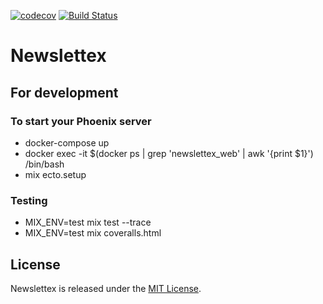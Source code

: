[![codecov](https://codecov.io/gh/silva96/newslettex/branch/master/graph/badge.svg)](https://codecov.io/gh/silva96/newslettex) [![Build Status](https://travis-ci.org/silva96/newslettex.svg?branch=master)](https://travis-ci.org/silva96/newslettex)
# Newslettex

## For development
### To start your Phoenix server

- docker-compose up
- docker exec -it $(docker ps | grep 'newslettex_web' | awk '{print $1}') /bin/bash
- mix ecto.setup

### Testing

- MIX_ENV=test mix test --trace
- MIX_ENV=test mix coveralls.html

## License

Newslettex is released under the [MIT License](https://opensource.org/licenses/MIT).
